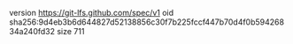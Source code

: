 version https://git-lfs.github.com/spec/v1
oid sha256:9d4eb3b6d644827d52138856c30f7b225fccf447b70d4f0b59426834a240fd32
size 711
